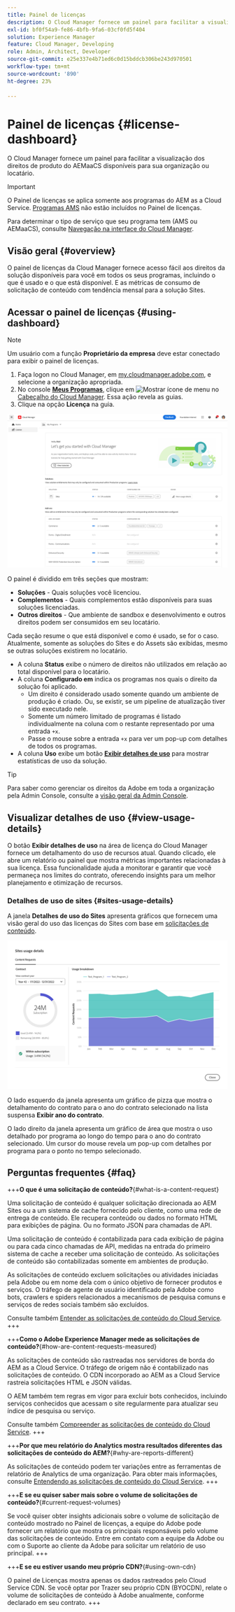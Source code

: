 ```yaml
---
title: Painel de licenças
description: O Cloud Manager fornece um painel para facilitar a visualização dos direitos de produto do AEMaaCS disponíveis para sua organização ou locatário.
exl-id: bf0f54a9-fe86-4bfb-9fa6-03cf0fd5f404
solution: Experience Manager
feature: Cloud Manager, Developing
role: Admin, Architect, Developer
source-git-commit: e25e337e4b71ed6c0d15bddcb306be243d970501
workflow-type: tm+mt
source-wordcount: '890'
ht-degree: 23%

---
```



# Painel de licenças {#license-dashboard}

O Cloud Manager fornece um painel para facilitar a visualização dos direitos de produto do AEMaaCS disponíveis para sua organização ou locatário.

>[!IMPORTANT]
>
>O Painel de licenças se aplica somente aos programas do AEM as a Cloud Service. [Programas AMS](https://experienceleague.adobe.com/en/docs/experience-manager-cloud-manager/content/introduction) não estão incluídos no Painel de licenças.
>
>Para determinar o tipo de serviço que seu programa tem (AMS ou AEMaaCS), consulte [Navegação na interface do Cloud Manager](/help/implementing/cloud-manager/navigation.md#program-cards).

## Visão geral {#overview}

O painel de licenças da Cloud Manager fornece acesso fácil aos direitos da solução disponíveis para você em todos os seus programas, incluindo o que é usado e o que está disponível. E as métricas de consumo de solicitação de conteúdo com tendência mensal para a solução Sites.

## Acessar o painel de licenças {#using-dashboard}

>[!NOTE]
>
>Um usuário com a função **Proprietário da empresa** deve estar conectado para exibir o painel de licenças.

1. Faça logon no Cloud Manager, em [my.cloudmanager.adobe.com](https://my.cloudmanager.adobe.com/), e selecione a organização apropriada.
1. No console **[Meus Programas](/help/implementing/cloud-manager/navigation.md#my-programs)**, clique em ![Mostrar ícone de menu](https://spectrum.adobe.com/static/icons/workflow_18/Smock_ShowMenu_18_N.svg) no [Cabeçalho do Cloud Manager](/help/implementing/cloud-manager/navigation.md#cloud-manager-header). Essa ação revela as guias.
1. Clique na opção **Licença** na guia.

![Painel de licenças](assets/license-dashboard.png)

O painel é dividido em três seções que mostram:

* **Soluções** - Quais soluções você licenciou.
* **Complementos** - Quais complementos estão disponíveis para suas soluções licenciadas.
* **Outros direitos** - Que ambiente de sandbox e desenvolvimento e outros direitos podem ser consumidos em seu locatário.

Cada seção resume o que está disponível e como é usado, se for o caso. Atualmente, somente as soluções do Sites e do Assets são exibidas, mesmo se outras soluções existirem no locatário.

* A coluna **Status** exibe o número de direitos não utilizados em relação ao total disponível para o locatário.
* A coluna **Configurado em** indica os programas nos quais o direito da solução foi aplicado.
   * Um direito é considerado usado somente quando um ambiente de produção é criado. Ou, se existir, se um pipeline de atualização tiver sido executado nele.
   * Somente um número limitado de programas é listado individualmente na coluna com o restante representado por uma entrada `+x`.
   * Passe o mouse sobre a entrada `+x` para ver um pop-up com detalhes de todos os programas.
* A coluna **Uso** exibe um botão **[Exibir detalhes de uso](#view-usage-details)** para mostrar estatísticas de uso da solução.

>[!TIP]
>
>Para saber como gerenciar os direitos da Adobe em toda a organização pela Admin Console, consulte a [visão geral da Admin Console](https://helpx.adobe.com/br/enterprise/using/admin-console.html).

## Visualizar detalhes de uso {#view-usage-details}

<!--
The **View usage details** button gives access to the chosen solution's **Usage Details** window. This window gives a detailed breakdown including charts to show your solution's usage. How that usage is measured depends on the chosen solution. -->

O botão **Exibir detalhes de uso** na área de licença do Cloud Manager fornece um detalhamento do uso de recursos atual. Quando clicado, ele abre um relatório ou painel que mostra métricas importantes relacionadas à sua licença. <!-- ADD THIS SENTENCE IF ASSETS USAGE DETAILS GETS REINSTATED ", such as the number of users, storage consumption, or bandwidth usage, depending on the type of services you're using." --> Essa funcionalidade ajuda a monitorar e garantir que você permaneça nos limites do contrato, oferecendo insights para um melhor planejamento e otimização de recursos.

### Detalhes de uso de sites {#sites-usage-details}

A janela **Detalhes de uso do Sites** apresenta gráficos que fornecem uma visão geral do uso das licenças do Sites com base em [solicitações de conteúdo](#what-is-a-content-request).

![Janela de detalhes de uso do Sites](assets/sites-usage-details.png)

O lado esquerdo da janela apresenta um gráfico de pizza que mostra o detalhamento do contrato para o ano do contrato selecionado na lista suspensa **Exibir ano do contrato**.

O lado direito da janela apresenta um gráfico de área que mostra o uso detalhado por programa ao longo do tempo para o ano do contrato selecionado. Um cursor do mouse revela um pop-up com detalhes por programa para o ponto no tempo selecionado.

<!-- REMOVED AS PER CQDOC-21983
### Assets usage details {#assets-usage-details}

The **Assets usage details** window, presents graphs giving an overview of the usage of your Assets licenses based on [storage](#storage) and [standard users](#standard-users). Select the appropriate tab to toggle between the views.

For both storage and standard users views, you can use the **Environment Type** dropdown to toggle the view between production, stage, and development environments.

#### Storage {#storage}

![Assets usage details window for storage](assets/assets-usage-details-storage.png)

The left side of the window presents a pie chart showing the contract breakdown for the contract year selected in the **View contract year** dropdown.

The right side of the window presents an area chart showing the usage broken down by program over time for the selected contract year. A hover reveals a popup with details per program for the selected point in time.

#### Standard Users {#standard-users}

![Assets usage details window for standard-users](assets/assets-usage-details-standard-users.png)

The left side of the window presents a pie chart showing the contract breakdown for the contract year selected in the **View contract year** dropdown.

The right side of the window presents an area chart showing the usage broken down by program over time for the selected contract year. A hover reveals a popup with details per program for the selected point in time. -->

## Perguntas frequentes {#faq}

+++**O que é uma solicitação de conteúdo?**{#what-is-a-content-request}

Uma solicitação de conteúdo é qualquer solicitação direcionada ao AEM Sites ou a um sistema de cache fornecido pelo cliente, como uma rede de entrega de conteúdo. Ele recupera conteúdo ou dados no formato HTML para exibições de página. Ou no formato JSON para chamadas de API.

Uma solicitação de conteúdo é contabilizada para cada exibição de página ou para cada cinco chamadas de API, medidas na entrada do primeiro sistema de cache a receber uma solicitação de conteúdo. As solicitações de conteúdo são contabilizadas somente em ambientes de produção.

As solicitações de conteúdo excluem solicitações ou atividades iniciadas pela Adobe ou em nome dela com o único objetivo de fornecer produtos e serviços. O tráfego de agente de usuário identificado pela Adobe como bots, crawlers e spiders relacionados a mecanismos de pesquisa comuns e serviços de redes sociais também são excluídos.

Consulte também [Entender as solicitações de conteúdo do Cloud Service](/help/implementing/cloud-manager/content-requests.md).
+++

+++**Como o Adobe Experience Manager mede as solicitações de conteúdo?**{#how-are-content-requests-measured}

As solicitações de conteúdo são rastreadas nos servidores de borda do AEM as a Cloud Service. O tráfego de origem não é contabilizado nas solicitações de conteúdo. O CDN incorporado ao AEM as a Cloud Service rastreia solicitações HTML e JSON válidas.

O AEM também tem regras em vigor para excluir bots conhecidos, incluindo serviços conhecidos que acessam o site regularmente para atualizar seu índice de pesquisa ou serviço.

Consulte também [Compreender as solicitações de conteúdo do Cloud Service](/help/implementing/cloud-manager/content-requests.md).
+++

+++**Por que meu relatório do Analytics mostra resultados diferentes das solicitações de conteúdo do AEM?**{#why-are-reports-different}

As solicitações de conteúdo podem ter variações entre as ferramentas de relatório de Analytics de uma organização. Para obter mais informações, consulte [Entendendo as solicitações de conteúdo do Cloud Service](/help/implementing/cloud-manager/content-requests.md).
+++

+++**E se eu quiser saber mais sobre o volume de solicitações de conteúdo?**{#current-request-volumes}

Se você quiser obter insights adicionais sobre o volume de solicitação de conteúdo mostrado no Painel de licenças, a equipe do Adobe pode fornecer um relatório que mostra os principais responsáveis pelo volume das solicitações de conteúdo. Entre em contato com a equipe da Adobe ou com o Suporte ao cliente da Adobe para solicitar um relatório de uso principal.
+++

+++**E se eu estiver usando meu próprio CDN?**{#using-own-cdn}

O painel de Licenças mostra apenas os dados rastreados pelo Cloud Service CDN. Se você optar por Trazer seu próprio CDN (BYOCDN), relate o volume de solicitações de conteúdo à Adobe anualmente, conforme declarado em seu contrato.
+++

